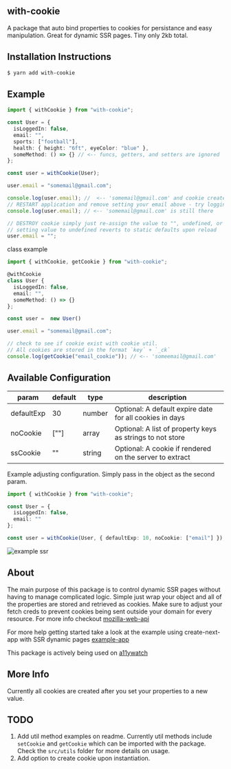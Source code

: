 ## with-cookie

A package that auto bind properties to cookies for persistance and easy manipulation. Great for dynamic SSR pages. Tiny only 2kb total.

## Installation Instructions

```bash
$ yarn add with-cookie
```

## Example

```typescript
import { withCookie } from "with-cookie";

const User = {
  isLoggedIn: false,
  email: "",
  sports: ["football"],
  health: { height: "6ft", eyeColor: "blue" },
  someMethod: () => {} // <-- funcs, getters, and setters are ignored
};

const user = withCookie(User);

user.email = "somemail@gmail.com";

console.log(user.email); //  <-- 'somemail@gmail.com' and cookie created
// RESTART application and remove setting your email above - try logging the same property
console.log(user.email); // <-- 'somemail@gmail.com' is still there

// DESTROY cookie simply just re-assign the value to "", undefined, or delete obj.key.
// setting value to undefined reverts to static defaults upon reload
user.email = "";
```

class example

```typescript
import { withCookie, getCookie } from "with-cookie";

@withCookie
class User {
  isLoggedIn: false,
  email: "",
  someMethod: () => {}
};

const user =  new User()

user.email = "somemail@gmail.com";

// check to see if cookie exist with cookie util.
// All cookies are stored in the format `key` + `_ck`
console.log(getCookie("email_cookie")); // <-- 'someemail@gmail.com'

```

## Available Configuration

| param      | default | type   | description                                               |
| ---------- | ------- | ------ | --------------------------------------------------------- |
| defaultExp | 30      | number | Optional: A default expire date for all cookies in days   |
| noCookie   | [""]    | array  | Optional: A list of property keys as strings to not store |
| ssCookie   | ""      | string | Optional: A cookie if rendered on the server to extract   |

Example adjusting configuration. Simply pass in the object as the second param.

```typescript
import { withCookie } from "with-cookie";

const User = {
  isLoggedIn: false,
  email: ""
};

const user = withCookie(User, { defaultExp: 10, noCookie: ["email"] });
```

![example ssr](https://j.gifs.com/ZYDEZv.gif)

## About

The main purpose of this package is to control dynamic SSR pages without having to manage complicated logic. Simple just wrap your object and all of the properties are stored and retrieved as cookies. Make sure to adjust your fetch creds to prevent cookies being sent outside your domain for every resource. For more info checkout [mozilla-web-api](https://developer.mozilla.org/en-US/docs/Web/API/WindowOrWorkerGlobalScope/fetch#Parameters)

For more help getting started take a look at the example using create-next-app with SSR dynamic pages [example-app](https://github.com/A11yWatch/with-cookie-example)

This package is actively being used on [a11ywatch](https://www.a11ywatch.com)

## More Info

Currently all cookies are created after you set your properties to a new value.

## TODO

1. Add util method examples on readme. Currently util methods include `setCookie` and `getCookie` which can be imported with the package. Check the `src/utils` folder for more details on usage.
2. Add option to create cookie upon instantiation.
